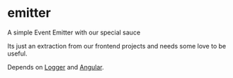 # emitter
A simple Event Emitter with our special sauce

Its just an extraction from our frontend projects and needs some love to be useful.

Depends on [Logger](https://github.com/nepos/emitter) and [Angular](https://angularjs.org).